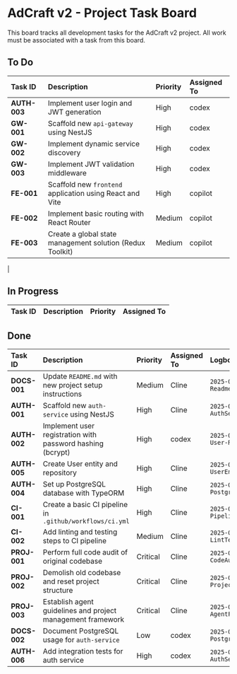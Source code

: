 # AdCraft v2 - Project Task Board

This board tracks all development tasks for the AdCraft v2 project. All work must be associated with a task from this board.

## To Do

| Task ID      | Description                                               | Priority | Assigned To |
| :----------- | :-------------------------------------------------------- | :------- | :---------- |
| **AUTH-003** | Implement user login and JWT generation                   | High     | codex       |
| **GW-001**   | Scaffold new `api-gateway` using NestJS                   | High     | codex       |
| **GW-002**   | Implement dynamic service discovery                       | High     | codex       |
| **GW-003**   | Implement JWT validation middleware                       | High     | codex       |
| **FE-001**   | Scaffold new `frontend` application using React and Vite  | High     | copilot     |
| **FE-002**   | Implement basic routing with React Router                 | Medium   | copilot     |
| **FE-003**   | Create a global state management solution (Redux Toolkit) | Medium   | copilot     |

|

## In Progress

| Task ID | Description | Priority | Assigned To |
| :------ | :---------- | :------- | :---------- |

## Done

| Task ID      | Description                                                 | Priority | Assigned To | Logbook Entry                                |
| :----------- | :---------------------------------------------------------- | :------- | :---------- | :------------------------------------------- |
| **DOCS-001** | Update `README.md` with new project setup instructions      | Medium   | Cline       | `2025-07-03-DOCS-001-ReadmeUpdate.md`        |
| **AUTH-001** | Scaffold new `auth-service` using NestJS                    | High     | Cline       | `2025-07-05-AUTH-001-AuthServiceScaffold.md` |
| **AUTH-002** | Implement user registration with password hashing (bcrypt)  | High     | codex       | `2025-07-04-AUTH-002-User-Registration.md`   |
| **AUTH-005** | Create User entity and repository                           | High     | Cline       | `2025-07-03-AUTH-005-UserEntity.md`          |
| **AUTH-004** | Set up PostgreSQL database with TypeORM                     | High     | Cline       | `2025-07-05-AUTH-004-PostgresSetupFixed.md`  |
| **CI-001**   | Create a basic CI pipeline in `.github/workflows/ci.yml`    | High     | Cline       | `2025-07-03-CI-001-PipelineSetup.md`         |
| **CI-002**   | Add linting and testing steps to CI pipeline                | Medium   | Cline       | `2025-07-03-CI-002-LintTestSteps.md`         |
| **PROJ-001** | Perform full code audit of original codebase                | Critical | Cline       | `2025-07-03-PROJ-001-CodeAudit.md`           |
| **PROJ-002** | Demolish old codebase and reset project structure           | Critical | Cline       | `2025-07-03-PROJ-002-ProjectReset.md`        |
| **PROJ-003** | Establish agent guidelines and project management framework | Critical | Cline       | `2025-07-03-PROJ-003-AgentFramework.md`      |
| **DOCS-002** | Document PostgreSQL usage for `auth-service`                | Low      | codex       | `2025-07-05-DOCS-002-PostgresUpdate.md`      |
| **AUTH-006** | Add integration tests for auth service                      | High     | codex       | `2025-07-05-AUTH-006-AuthServiceE2E.md`      |
